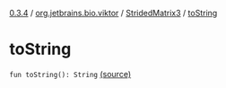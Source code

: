[0.3.4](../../index.md) / [org.jetbrains.bio.viktor](../index.md) / [StridedMatrix3](index.md) / [toString](.)

# toString

`fun toString(): String` [(source)](https://github.com/JetBrains-Research/viktor/blob/0.3.4/src/main/kotlin/org/jetbrains/bio/viktor/StridedMatrix3.kt#L142)